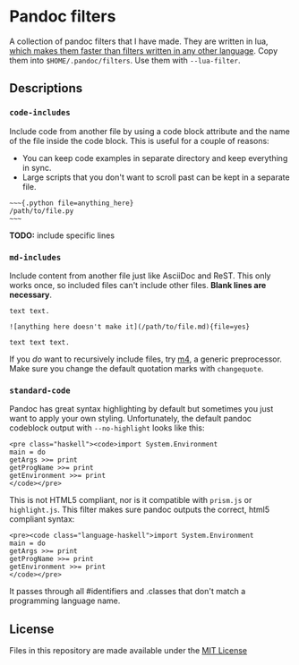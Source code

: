 # Pandoc filters

A collection of pandoc filters that I have made. They are written in lua, [which makes
them faster than filters written in any other language][1]. Copy them into
`$HOME/.pandoc/filters`. Use them with `--lua-filter`.

[1]: https://pandoc.org/lua-filters.html

## Descriptions

### `code-includes`

Include code from another file by using a code block attribute and the name of the file
inside the code block. This is useful for a couple of reasons:

* You can keep code examples in separate directory and keep everything in sync.
* Large scripts that you don't want to scroll past can be kept in a separate file.

```
~~~{.python file=anything_here}
/path/to/file.py
~~~
```

**TODO:** include specific lines

### `md-includes`

Include content from another file just like AsciiDoc and ReST. This only works once, so
included files can't include other files. **Blank lines are necessary**.

    text text.

    ![anything here doesn't make it](/path/to/file.md){file=yes}

    text text text.

If you _do_ want to recursively include files, try [m4](https://www.gnu.org/software/m4/m4.html),
a generic preprocessor. Make sure you change the default quotation marks with `changequote`.

### `standard-code`

Pandoc has great syntax highlighting by default but sometimes you just want to apply your own styling.
Unfortunately, the default pandoc codeblock output with `--no-highlight` looks like this:

    <pre class="haskell"><code>import System.Environment
    main = do
    getArgs >>= print
    getProgName >>= print
    getEnvironment >>= print
    </code></pre>

This is not HTML5 compliant, nor is it compatible with `prism.js` or `highlight.js`. This filter
makes sure pandoc outputs the correct, html5 compliant syntax:

    <pre><code class="language-haskell">import System.Environment
    main = do
    getArgs >>= print
    getProgName >>= print
    getEnvironment >>= print
    </code></pre>

It passes through all #identifiers and .classes that don't match a programming language name.

## License

Files in this repository are made available under the [MIT License](LICENSE)
